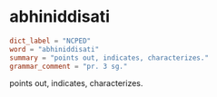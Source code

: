 # abhiniddisati

``` toml
dict_label = "NCPED"
word = "abhiniddisati"
summary = "points out, indicates, characterizes."
grammar_comment = "pr. 3 sg."
```

points out, indicates, characterizes.

